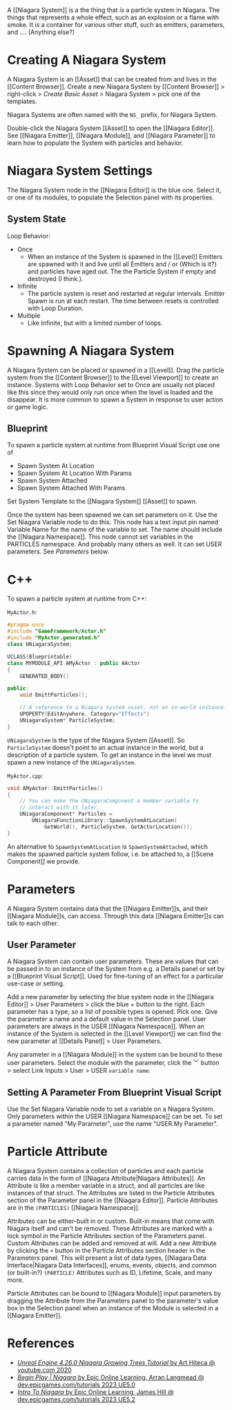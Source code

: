 A [[Niagara System]] is a the thing that _is_ a particle system in Niagara.
The things that represents a whole effect, such as an explosion or a flame with smoke.
It is a container for various other stuff, such as emitters, parameters, and .... (Anything else?)

# Creating A Niagara System

A Niagara System is an [[Asset]] that can be created from and lives in the [[Content Browser]].
Create a new Niagara System by [[Content Browser]]  > right-click > _Create Basic Asset_ > Niagara System > pick one of the templates.

Niagara Systems are often named with the `NS_` prefix, for Niagara System.

Double-click the Niagara System [[Asset]] to open the [[Niagara Editor]].
See [[Niagara Emitter]], [[Niagara Module]], and [[Niagara Parameter]] to learn how to populate the System with particles and behavior.

# Niagara System Settings

The Niagara System node in the [[Niagara Editor]] is the blue one.
Select it, or one of its modules, to populate the Selection panel with its properties.

## System State

Loop Behavior:
- Once
	- When an instance of the System is spawned in the [[Level]] Emitters are spawned with it and live until all Emitters and / or (Which is it?) and particles have aged out. The the Particle System if empty and destroyed (I think.).
- Infinite
	- The particle system is reset and restarted at regular intervals. Emitter Spawn is run at each restart. The time between resets is controlled with Loop Duration.
- Multiple
	- Like Infinite, but with a limited number of loops.


# Spawning A Niagara System

A Niagara System can be placed or spawned in a [[Level]].
Drag the particle system from the [[Content Browser]] to the [[Level Viewport]] to create an instance.
Systems with Loop Behavior set to Once are usually not placed like this since they would only run once when the level is loaded and the disappear.
It is more common to spawn a System in response to user action or game logic.

## Blueprint

To spawn a particle system at runtime from Blueprint Visual Script use one of
- Spawn System At Location
- Spawn System At Location With Params
- Spawn System Attached
- Spawn System Attached With Params

Set System Template to the [[Niagara System]] [[Asset]] to spawn.

Once the system has been spawned we can set parameters on it.
Use the Set Niagara Variable node to do this.
This node has a text input pin named Variable Name for the name of the variable to set.
The name should include the [[Niagara Namespace]].
This node cannot set variables in the PARTICLES namespace.
And probably many others as well.
It can set USER parameters.
See _Parameters_ below.


# C++

To spawn a particle system at runtime from C++:

`MyActor.h`:
```cpp
#pragma once
#include "GameFramework/Actor.h"
#include "MyActor.generated.h"
class UNiagaraSystem;

UCLASS(Blueprintable)
class MYMODULE_API AMyActor : public AActor
{
	GENERATED_BODY()

public:
	void EmittParticles();

	// A reference to a Niagara System asset, not an in-world instance.
	UPOPERTY(EditAnywhere, Category="Effects")
	UNiagaraSystem* ParticleSystem;
}
```

`UNiagaraSystem` is the type of the Niagara System [[Asset]].
So `ParticleSystem` doesn't point to an actual instance in  the world, but a description of a particle system.
To get an instance in the level we must spawn a new instance of the `UNiagaraSystem`.

`MyActor.cpp`:
```cpp
void AMyActor::EmittParticles()
{
	// You can make the UNiagaraComponent a member variable to
	// interact with it later.
	UNiagaraComponent* Particles =
		UNiagaraFunctionLibrary::SpawnSystemAtLocation(
			GetWorld(), ParticleSystem, GetActorLocation());
}
```

An alternative to `SpawnSystemAtLocation`  is `SpawnSystemAttached`,
which makes the spawned particle system follow, i.e. be attached to, a [[Scene Component]] we provide.


# Parameters

A Niagara System contains data that the [[Niagara Emitter]]s, and their [[Niagara Module]]s, can access.
Through this data [[Niagara Emitter]]s can talk to each other.

## User Parameter

A Niagara System can contain user parameters.
These are values that can be passed in to an instance of the System from e.g. a Details panel or set by a [[Blueprint Visual Script]].
Used for fine-tuning of an effect for a particular use-case or setting.

Add a new parameter by selecting the blue system node in the [[Niagara Editor]] > User Parameters > click the blue + button to the right.
Each parameter has a type, so a list of possible types is opened. Pick one.
Give the parameter a name and a default value in the Selection panel.
User parameters are always in the USER [[Niagara Namespace]].
When an instance of the System is selected in the [[Level Viewport]] we can find the new parameter at [[Details Panel]] > User Parameters.

Any parameter in a [[Niagara Module]] in the system can be bound to these user parameters.
Select the module with the parameter, click the ﹀ button > select Link Inputs > User > USER `variable name`.

## Setting A Parameter From Blueprint Visual Script

Use the Set Niagara Variable node to set a variable on a Niagara System.
Only parameters within the USER [[Niagara Namespace]] can be set.
To set a parameter named "My Parameter", use the name "USER.My Parameter".


# Particle Attribute

A Niagara System contains a collection of particles and each particle carries data in the form of [[Niagara Attribute|Niagara Attributes]].
An Attribute is like a member variable in a struct, and all particles are like instances of that struct.
The Attributes are listed in the Particle Attributes section of the Parameter panel in the [[Niagara Editor]].
Particle Attributes are in the `(PARTICLES)` [[Niagara Namespace]].

Attributes can be either-built in or custom.
Built-in means that come with Niagara itself and can't be removed.
These Attributes are marked with a lock symbol in the Particle Attributes section of the Parameters panel.
Custom Attributes can be added and removed at will.
Add a new Attribute by clicking the `+` button in the Particle Attributes section header in the Parameters panel.
This will present a list of data types, [[Niagara Data Interface|Niagara Data Interfaces]], enums, events, objects, and common (or built-in?) `(PARTICLE)` Attributes such as ID, Lifetime, Scale, and many more.

Particle Attributes can be bound to [[Niagara Module]] input parameters by dragging the Attribute from the Parameters panel to the parameter's value box in the Selection panel when an instance of the Module is selected in a [[Niagara Emitter]].

# References

- [_Unreal Engine 4.26.0 Niagara Growing Trees Tutorial_ by Art Hiteca @ youtube.com 2020](https://youtu.be/DV1cPrYHtYg?t=337)
- [_Begin Play | Niagara_ by Epic Online Learning, Arran Langmead @ dev.epicgames.com/tutorials 2023 UE5.0](https://dev.epicgames.com/community/learning/tutorials/j9YO/unreal-engine-begin-play-niagara)
- [_Intro To Niagara_ by Epic Online Learning, James Hill @ dev.epicgames.com/tutorials 2023 UE5.2](https://dev.epicgames.com/community/learning/tutorials/8B1P/unreal-engine-intro-to-niagara)
